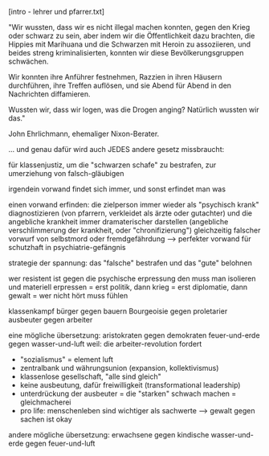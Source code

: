 [intro - lehrer und pfarrer.txt]

"Wir wussten,
dass wir es nicht illegal machen konnten,
gegen den Krieg oder schwarz zu sein,
aber indem wir die Öffentlichkeit dazu brachten,
die Hippies mit Marihuana und
die Schwarzen mit Heroin zu assoziieren,
und beides streng kriminalisierten,
konnten wir diese Bevölkerungsgruppen schwächen.

Wir konnten ihre Anführer festnehmen,
Razzien in ihren Häusern durchführen,
ihre Treffen auflösen,
und sie Abend für Abend in den Nachrichten diffamieren.

Wussten wir, dass wir logen, was die Drogen anging?
Natürlich wussten wir das."

John Ehrlichmann, ehemaliger Nixon-Berater.



... und genau dafür wird auch JEDES andere gesetz missbraucht:

für klassenjustiz, um die "schwarzen schafe" zu bestrafen,
zur umerziehung von falsch-gläubigen

irgendein vorwand findet sich immer, und sonst erfindet man was

einen vorwand erfinden:
die zielperson immer wieder als "psychisch krank" diagnostizieren
(von pfarrern, verkleidet als ärzte oder gutachter)
und die angebliche krankheit immer dramaterischer darstellen
(angebliche verschlimmerung der krankheit, oder "chronifizierung")
gleichzeitig falscher vorwurf von selbstmord oder fremdgefährdung
--> perfekter vorwand für schutzhaft in psychiatrie-gefängnis

strategie der spannung:
das "falsche" bestrafen und das "gute" belohnen

wer resistent ist gegen die psychische erpressung
den muss man isolieren und materiell erpressen
= erst politik, dann krieg
= erst diplomatie, dann gewalt
= wer nicht hört muss fühlen






klassenkampf
bürger gegen bauern
Bourgeoisie gegen proletarier
ausbeuter gegen arbeiter

eine mögliche übersetzung:
aristokraten gegen demokraten
feuer-und-erde gegen wasser-und-luft
weil:
die arbeiter-revolution fordert
* "sozialismus" = element luft
* zentralbank und währungsunion (expansion, kollektivismus)
* klassenlose gesellschaft, "alle sind gleich"
* keine ausbeutung, dafür freiwilligkeit (transformational leadership)
* unterdrückung der ausbeuter = die "starken" schwach machen = gleichmacherei
* pro life: menschenleben sind wichtiger als sachwerte --> gewalt gegen sachen ist okay

andere mögliche übersetzung:
erwachsene gegen kindische
wasser-und-erde gegen feuer-und-luft


